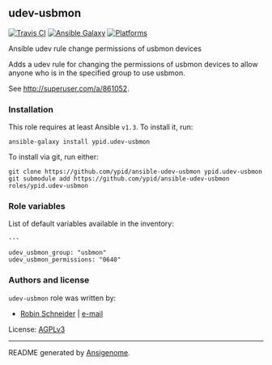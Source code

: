 ## udev-usbmon

[![Travis CI](http://img.shields.io/travis/ypid/ansible-udev-usbmon.svg?style=flat)](http://travis-ci.org/ypid/ansible-udev-usbmon)
[![Ansible Galaxy](http://img.shields.io/badge/galaxy-ypid.udev–usbmon-660198.svg?style=flat)](https://galaxy.ansible.com/list#/roles/2758)
[![Platforms](http://img.shields.io/badge/platforms-debian%20/%20ubuntu-lightgrey.svg?style=flat)](#)


Ansible udev rule change permissions of usbmon devices

Adds a udev rule for changing the permissions of usbmon devices to allow anyone who is in the specified group to use usbmon.

See http://superuser.com/a/861052.

### Installation

This role requires at least Ansible `v1.3`. To install it, run:

    ansible-galaxy install ypid.udev-usbmon

To install via git, run either:

    git clone https://github.com/ypid/ansible-udev-usbmon ypid.udev-usbmon
    git submodule add https://github.com/ypid/ansible-udev-usbmon roles/ypid.udev-usbmon




### Role variables

List of default variables available in the inventory:

    ---
    
    udev_usbmon_group: "usbmon"
    udev_usbmon_permissions: "0640"




### Authors and license

`udev-usbmon` role was written by:

- [Robin Schneider](https://github.com/ypid) | [e-mail](mailto:ypid@riseup.net)

License: [AGPLv3](https://tldrlegal.com/license/gnu-affero-general-public-license-v3-%28agpl-3.0%29)

***

README generated by [Ansigenome](https://github.com/nickjj/ansigenome/).
